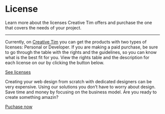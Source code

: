 # License

Learn more about the licenses Creative Tim offers and purchase the one that covers the needs of your project.

<hr>

<p>Currently, on <a href="https://www.creative-tim.com">Creative Tim</a> you can get the products with two types of licenses: Personal or Developer. If you are making a paid purchase, be sure to go through the table with the rights and the guidelines, so you can know what is the best fit for you. View the rights table and the description for each license on our by clicking the button below.</p>
<p><a href="https://www.creative-tim.com/license" target="_blank">See licenses</a></p>
<p>Creating your web design from scratch with dedicated designers can be very expensive. Using our solutions you don’t have to worry about design. Save time and money by focusing on the business model. Are you ready to create something amazin?</p>
<p><a href="https://www.creative-tim.com/product/argon-dashboard-pro" target="_blank">Puchase now</a></p>
